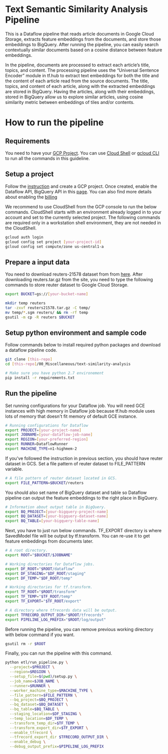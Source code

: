 # Text Semantic Similarity Analysis Pipeline

This is a Dataflow pipeline that reads article documents in Google Cloud Storage, extracts feature embeddings from the documents, and store those embeddings to BigQuery. After running the pipeline, you can easily search contextually similar documents based on a cosine distance between feature embeddings.

In the pipeline, documents are processed to extract each article’s title, topics, and content. The processing pipeline uses the “Universal Sentence Encoder” module in tf.hub to extract text embeddings for both the title and the content of each article read from the source documents. The title, topics, and content of each article, along with the extracted embeddings are stored in BigQuery. Having the articles, along with their embeddings, stored in BigQuery allow us to explore similar articles, using cosine similarity metric between embeddings of tiles and/or contents.

# How to run the pipeline

## Requirements

You need to have your [GCP Project](https://cloud.google.com/resource-manager/docs/creating-managing-projects). You can use [Cloud Shell](https://cloud.google.com/shell/docs/quickstart) or [gcloud CLI](https://cloud.google.com/sdk/) to run all the commands in this guideline.

## Setup a project

Follow the [instruction](https://cloud.google.com/resource-manager/docs/creating-managing-projects) and create a GCP project. 
Once created, enable the Dataflow API, BigQuery API in this [page](https://console.developers.google.com/apis/enabled). You can also find more details about enabling the [billing](https://cloud.google.com/billing/docs/how-to/modify-project?#enable-billing)

We recommend to use CloudShell from the GCP console to run the below commands. CloudShell starts with an environment already logged in to your account and set to the currently selected project. The following commands are required only in a workstation shell environment, they are not needed in the CloudShell. 

```bash
gcloud auth login
gcloud config set project [your-project-id]
gcloud config set compute/zone us-central1-a
```

## Prepare a input data

You need to download reuters-21578 dataset from from [here](https://archive.ics.uci.edu/ml/datasets/reuters-21578+text+categorization+collection). After downloading reuters.tar.gz from the site, you need to type the following commands to store reuter dataset to Google Cloud Storage.

```bash
export BUCKET=gs://[your-bucket-name]

mkdir temp reuters
tar -zxvf reuters21578.tar.gz -C temp/
mv temp/*.sgm reuters/ && rm -rf temp
gsutil -m cp -R reuters $BUCKET
```

## Setup python environment and sample code

Follow commands below to install required python packages and download a dataflow pipeline code.

```bash
git clone [this-repo]
cd [this-repo]/00_Miscellaneous/text-similarity-analysis

# Make sure you have python 2.7 environement
pip install -r requirements.txt
```

## Run the pipeline

Set running configurations for your Dataflow job. You will need GCE instances with high memory in Dataflow job because tf.hub module uses lots of memory that doesn't fit memory of default GCE instance.

```bash
# Running configurations for Dataflow
export PROJECT=[your-project-name]
export JOBNAME=[your-dataflow-job-name]
export REGION=[your-preferred-region]
export RUNNER=DataflowRunner
export MACHINE_TYPE=n1-highmem-2
```

If you've followed the instruction in previous section, you should have reuter dataset in GCS. Set a file pattern of reuter dataset to FILE_PATTERN variable.

```bash
# A file pattern of reuter dataset located in GCS.
export FILE_PATTERN=$BUCKET/reuters
```

You should also set name of BigQuery dataset and table so Dataflow pipeline can output the feature embeddings to the right place in BigQuery.

```bash
# Information about output table in BigQuery.
export BQ_PROJECT=[your-bigquery-project-name]
export BQ_DATASET=[your-bigquery-dataset-name]
export BQ_TABLE=[your-bigquery-table-name]
```

Next, you have to just run below commands. TF_EXPORT directory is where SavedModel file will be output by tf.transform. You can re-use it to get feature embeddings from documents later.

```bash
# A root directory.
export ROOT="$BUCKET/$JOBNAME"

# Working directories for Dataflow jobs.
export DF_ROOT="$ROOT/dataflow"
export DF_STAGING="$DF_ROOT/staging"
export DF_TEMP="$DF_ROOT/temp"

# Working directories for tf.transform.
export TF_ROOT="$ROOT/transform"
export TF_TEMP="$TF_ROOT/temp"
export TF_EXPORT="$TF_ROOT/export"

# A directory where tfrecords data will be output.
export TFRECORD_OUTPUT_DIR="$ROOT/tfrecords"
export PIPELINE_LOG_PREFIX="$ROOT/log/output"
```

Before running the pipeline, you can remove previous working directory
with below command if you want.

```bash
gsutil rm -r $ROOT
```

Finally, you can run the pipeline with this command.

```bash
python etl/run_pipeline.py \
  --project=$PROJECT \
  --region=$REGION \
  --setup_file=$(pwd)/setup.py \
  --job_name=$JOB_NAME \
  --runner=$RUNNER \
  --worker_machine_type=$MACHINE_TYPE \
  --file_pattern=$FILE_PATTERN \
  --bq_project=$BQ_PROJECT \
  --bq_dataset=$BQ_DATASET \
  --bq_table=$BQ_TABLE \
  --staging_location=$DF_STAGING \
  --temp_location=$DF_TEMP \
  --transform_temp_dir=$TF_TEMP \
  --transform_export_dir=$TF_EXPORT \
  --enable_tfrecord \
  --tfrecord_export_dir $TFRECORD_OUTPUT_DIR \
  --enable_debug \
  --debug_output_prefix=$PIPELINE_LOG_PREFIX
```
